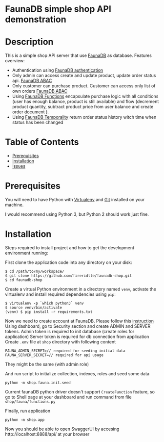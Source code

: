 FaunaDB simple shop API demonstration
=============

# Description 
This is a simple shop API server that use [FaunaDB](https://docs.fauna.com/) as database.
Features overview:
- Authentication using [FaunaDB authentication](https://docs.fauna.com/fauna/current/tutorials/authentication/user)
- Only admin can access create and update product, update order status api. [FaunaDB ABAC](https://docs.fauna.com/fauna/current/tutorials/authentication/abac)
- Only customer can purchase product. Customer can access only list of own orders [FaunaDB ABAC](https://docs.fauna.com/fauna/current/tutorials/authentication/abac)
- Using [FaunaDB Functions](https://docs.fauna.com/fauna/current/tutorials/basics/functions) encapsulate purchase logic with all conditions (user has enough balance, product is still available) and flow (decrement product quantity, subtract product price from user balance and create order document ).
- Using [FaunaDB Temporality](https://docs.fauna.com/fauna/current/tutorials/temporality) return order status history witch time when status has been changed

# Table of Contents
* [Prerequisites](#prerequisites)
* [Installation](#installation)
* [Issues](#issues)

# Prerequisites
You will need to have Python with [Virtualenv](https://virtualenv.pypa.io/en/stable/installation/) and [Git](https://git-scm.com/) installed on your machine.

I would recommend using Python 3, but Python 2 should work just fine.


# Installation
Steps required to install project and how to get the development environment running:

First clone the application code into any directory on your disk:
```
$ cd /path/to/my/workspace/
$ git clone https://github.com/fireridlle/faunadb-shop.git
$ cd faunadb-shop
```

Create a virtual Python environment in a directory named `venv`, activate the virtualenv and install required dependencies using `pip`:
```
$ virtualenv -p `which python3` venv
$ source venv/bin/activate
(venv) $ pip install -r requirements.txt
```

Now we need to create account at FaunaDB. Please follow this [instruction](https://docs.fauna.com/fauna/current/start/cloud?lang=javascript#create-db)
Using dashboard, go to Security section and create ADMIN and SERVER tokens.
Admin token is required to init database (create roles for application)
Server token is required for db connection from application
Create `.env` file at `shop` directory with following content
```
FAUNA_ADMIN_SECRET=// required for seeding initial data
FAUNA_SERVER_SECRET=// required for api usage
```
They might be the same (with admin role)


And run script to initialize collection, indexes, roles and seed some data
```
python -m shop.fauna.init.seed
```
Current faunaDB python driver doesn't support `CreateFunction` feature, so go to Shell page at your dashboard and run command from file `shop/fauna/functions.py`

Finally, run application
```
python -m shop.app
```

Now you should be able to open SwaggerUI by accesing http://localhost:8888/api/ at your browser
